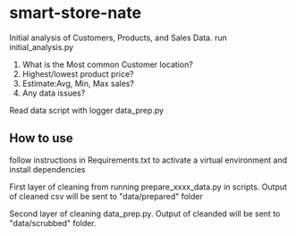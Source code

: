 # smart-store-nate

Initial analysis of Customers, Products, and Sales Data.  run initial_analysis.py 

1. What is the Most common Customer location?
2. Highest/lowest product price?
3. Estimate:Avg, Min, Max sales?
4. Any data issues?


Read data script with logger data_prep.py

## How to use

follow instructions in Requirements.txt to activate a virtual environment and install dependencies

First layer of cleaning from running prepare_xxxx_data.py in scripts. Output of cleaned csv will be sent to "data/prepared" folder

Second layer of cleaning data_prep.py.  Output of cleanded will be sent to "data/scrubbed" folder.
